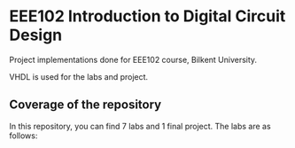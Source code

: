 # EEE102 Introduction to Digital Circuit Design

Project implementations done for EEE102 course, Bilkent University.

VHDL is used for the labs and project.

## Coverage of the repository

In this repository, you can find 7 labs and 1 final project. The labs are as follows:
